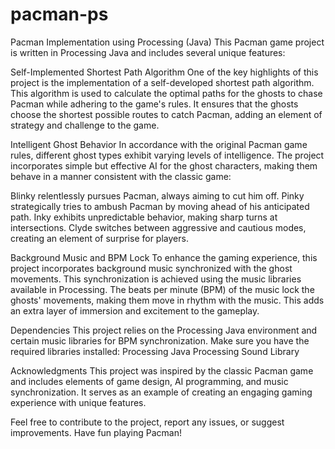 # pacman-ps
Pacman Implementation using Processing (Java)
This Pacman game project is written in Processing Java and includes several unique features:

Self-Implemented Shortest Path Algorithm
One of the key highlights of this project is the implementation of a self-developed shortest path algorithm. This algorithm is used to calculate the optimal paths for the ghosts to chase Pacman while adhering to the game's rules. It ensures that the ghosts choose the shortest possible routes to catch Pacman, adding an element of strategy and challenge to the game.

Intelligent Ghost Behavior
In accordance with the original Pacman game rules, different ghost types exhibit varying levels of intelligence. The project incorporates simple but effective AI for the ghost characters, making them behave in a manner consistent with the classic game:

Blinky relentlessly pursues Pacman, always aiming to cut him off.
Pinky strategically tries to ambush Pacman by moving ahead of his anticipated path.
Inky exhibits unpredictable behavior, making sharp turns at intersections.
Clyde switches between aggressive and cautious modes, creating an element of surprise for players.

Background Music and BPM Lock
To enhance the gaming experience, this project incorporates background music synchronized with the ghost movements. This synchronization is achieved using the music libraries available in Processing. The beats per minute (BPM) of the music lock the ghosts' movements, making them move in rhythm with the music. This adds an extra layer of immersion and excitement to the gameplay.

Dependencies
This project relies on the Processing Java environment and certain music libraries for BPM synchronization. Make sure you have the required libraries installed:
Processing Java
Processing Sound Library

Acknowledgments
This project was inspired by the classic Pacman game and includes elements of game design, AI programming, and music synchronization. It serves as an example of creating an engaging gaming experience with unique features.

Feel free to contribute to the project, report any issues, or suggest improvements. Have fun playing Pacman!

